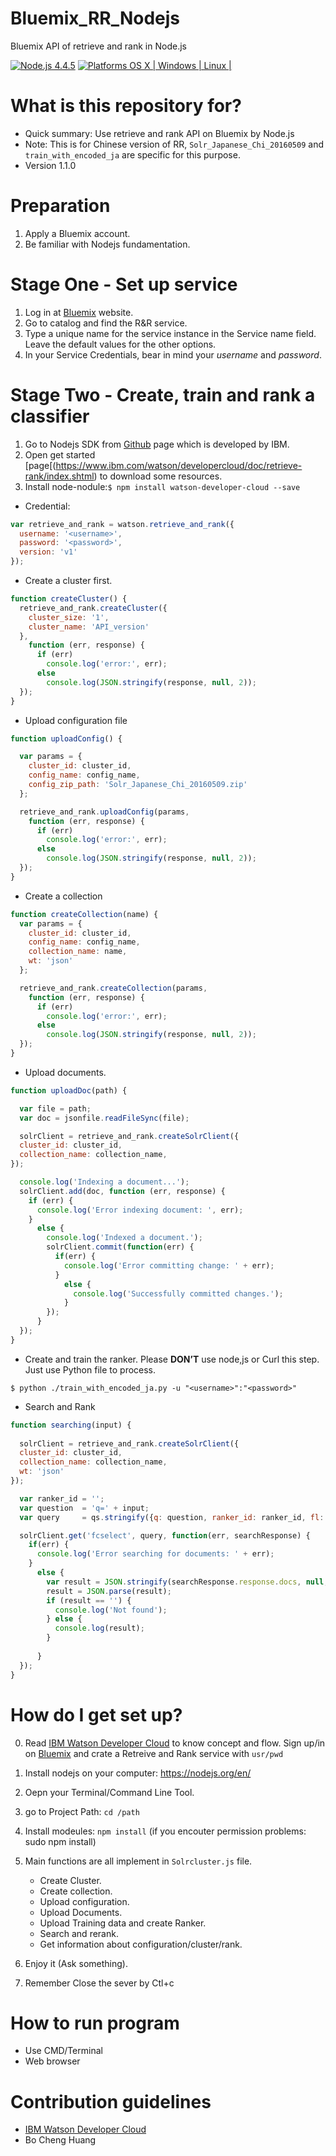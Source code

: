 # Bluemix_RR_Nodejs
Bluemix API of retrieve and rank in Node.js

[![Node.js 4.4.5](https://img.shields.io/badge/Node.js-4.4.5-orange.svg)](https://nodejs.org/en/)
[![Platforms OS X | Windows | Linux |](https://img.shields.io/badge/Platforms-OS%20X%20%7C%20Windows%20%7C%20Linux%20-lightgray.svg)](https://nodejs.org/en/)

# What is this repository for? ###

* Quick summary: Use retrieve and rank API on Bluemix by Node.js
* Note: This is for Chinese version of RR, `Solr_Japanese_Chi_20160509` and `train_with_encoded_ja` are specific for this purpose.
* Version 1.1.0

# Preparation ###

1. Apply a Bluemix account.
2. Be familiar with Nodejs fundamentation.

# Stage One - Set up service ###

1. Log in at [Bluemix](http://ng.bluemix.net) website.
2. Go to catalog and find the R&R service.
3. Type a unique name for the service instance in the Service name field. Leave the default values for the other options.
4. In your Service Credentials, bear in mind your *username* and *password*. 

# Stage Two - Create, train and rank a classifier ###

1. Go to Nodejs SDK from [Github](https://github.com/watson-developer-cloud/node-sdk) page which is developed by IBM.
2. Open get started [page[(https://www.ibm.com/watson/developercloud/doc/retrieve-rank/index.shtml) to download some resources.
3. Install node-nodule:`$ npm install watson-developer-cloud --save`

* Credential:
```javascript
var retrieve_and_rank = watson.retrieve_and_rank({
  username: '<username>',
  password: '<password>',
  version: 'v1'
});
```
* Create a cluster first.
```javascript
function createCluster() {
  retrieve_and_rank.createCluster({
    cluster_size: '1',
    cluster_name: 'API_version'
  },
    function (err, response) {
      if (err)
        console.log('error:', err);
      else
        console.log(JSON.stringify(response, null, 2));
  });
}
```
* Upload configuration file
```javascript
function uploadConfig() {

  var params = {
    cluster_id: cluster_id,
    config_name: config_name,
    config_zip_path: 'Solr_Japanese_Chi_20160509.zip'
  };

  retrieve_and_rank.uploadConfig(params,
    function (err, response) {
      if (err)
        console.log('error:', err);
      else
        console.log(JSON.stringify(response, null, 2));
  });
}
```
* Create a collection
```javascript
function createCollection(name) {
  var params = {
    cluster_id: cluster_id,
    config_name: config_name,
    collection_name: name,
    wt: 'json'
  };

  retrieve_and_rank.createCollection(params,
    function (err, response) {
      if (err)
        console.log('error:', err);
      else
        console.log(JSON.stringify(response, null, 2));
  });
}
```
* Upload documents. 
```javascript
function uploadDoc(path) {

  var file = path;
  var doc = jsonfile.readFileSync(file);

  solrClient = retrieve_and_rank.createSolrClient({
  cluster_id: cluster_id,
  collection_name: collection_name,
});

  console.log('Indexing a document...');
  solrClient.add(doc, function (err, response) {
    if (err) {
      console.log('Error indexing document: ', err);
    }
      else {
        console.log('Indexed a document.');
        solrClient.commit(function(err) {
          if(err) {
            console.log('Error committing change: ' + err);
          }
            else {
              console.log('Successfully committed changes.');
            }
        });
      }
  });
}
```
* Create and train the ranker. Please **DON’T** use node,js or Curl this step. Just use Python file to process. 
```
$ python ./train_with_encoded_ja.py -u "<username>":"<password>"
```
* Search and Rank
```javascript
function searching(input) {
  
  solrClient = retrieve_and_rank.createSolrClient({
  cluster_id: cluster_id,
  collection_name: collection_name,
  wt: 'json'
});

  var ranker_id = '';
  var question  = 'q=' + input;
  var query     = qs.stringify({q: question, ranker_id: ranker_id, fl: 'id,body'});

  solrClient.get('fcselect', query, function(err, searchResponse) {
    if(err) {
      console.log('Error searching for documents: ' + err);
    }
      else {
        var result = JSON.stringify(searchResponse.response.docs, null, 2);
        result = JSON.parse(result);
        if (result == '') {
          console.log('Not found');
        } else {
          console.log(result);
        }
        
      }
  });
}
```

# How do I get set up? ###

0. Read [IBM Watson Developer Cloud](https://www.ibm.com/watson/developercloud/doc/retrieve-rank/index.shtml) to know concept and flow. Sign up/in on [Bluemix](ng.bluemix.net) and crate a Retreive and Rank service with `usr/pwd`

1. Install nodejs on your computer: https://nodejs.org/en/

2. Oepn your Terminal/Command Line Tool.

3. go to Project Path: 
    `cd /path`

5. Install modeules: 
    `npm install` (if you encouter permission problems: sudo npm install)

6. Main functions are all implement in `Solrcluster.js` file.

    * Create Cluster.
    * Create collection.
    * Upload configuration.
    * Upload Documents.
    * Upload Training data and create Ranker.
    * Search and rerank.
    * Get information about configuration/cluster/rank.

7. Enjoy it (Ask something).

8. Remember Close the sever by Ctl+c

# How to run program ###
* Use CMD/Terminal
* Web browser

# Contribution guidelines ###
* [IBM Watson Developer Cloud](https://www.ibm.com/watson/developercloud/doc/retrieve-rank/index.shtml)
* Bo Cheng Huang
